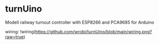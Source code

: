 # turnUino
Modell railway turnout controller with ESP8266 and PCA9685 for Arduino

wiring:
!wiring(https://github.com/wrobi/turnUino/blob/main/wiring.png?raw=true)
